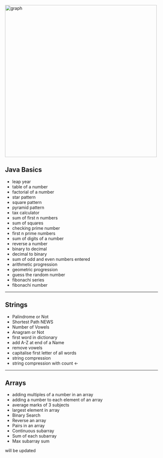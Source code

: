 <img src="https://i.ibb.co/n7FKnQY/1.png" alt="graph" width="500">

<h2>Java Basics</h2>
<ul>
    <li>leap year</li>
    <li>table of a number</li>
    <li>factorial of a number</li>
    <li>star pattern</li>
    <li>square pattern</li>
    <li>pyramid pattern</li>
    <li>tax calculator</li>
    <li>sum of first n numbers</li>
    <li>sum of squares</li>
    <li>checking prime number</li>
    <li>first n prime numbers</li>
    <li>sum of digits of a number</li>
    <li>reverse a number</li>
    <li>binary to decimal</li>
    <li>decimal to binary</li>
    <li>sum of odd and even numbers entered</li>
    <li>arithmetic progression</li>
    <li>geometric progression</li>
    <li>guess the random number</li>
    <li>fibonachi series</li>
    <li>fibonachi number</li>
</ul>

<hr>

<h2>Strings</h2>
<ul>
    <li>Palindrome or Not</li>
    <li>Shortest Path NEWS</li>
    <li>Number of Vowels</li>
    <li>Anagram or Not</li>
    <li>first word in dictionary</li>
    <li>add A-Z at end of a Name</li>
    <li>remove vowels</li>
    <li>capitalise first letter of all words</li>
    <li>string compression </li>
    <li>string compression with count  ←</li>
</ul>

<hr>

<h2>Arrays</h2>
<ul>
    <li>adding multiples of a number in an array</li>
    <li>adding a number to each element of an array</li>
    <li>average marks of 3 subjects</li>
    <li>largest element in array</li>
    <li>Binary Search</li>
    <li>Reverse an array</li>
    <li>Pairs in an array</li>
    <li>Continuous subarray</li>
    <li>Sum of each subarray</li>
    <li>Max subarray sum</li>
</ul>
<p>will be updated</p>
